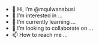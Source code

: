 - 👋 Hi, I’m @mqulwanabusi
- 👀 I’m interested in ...
- 🌱 I’m currently learning ...
- 💞️ I’m looking to collaborate on ...
- 📫 How to reach me ...

<!---
mqulwanabusi/mqulwanabusi is a ✨ special ✨ repository because its `README.md` (this file) appears on your GitHub profile.
You can click the Preview link to take a look at your changes.
--->
